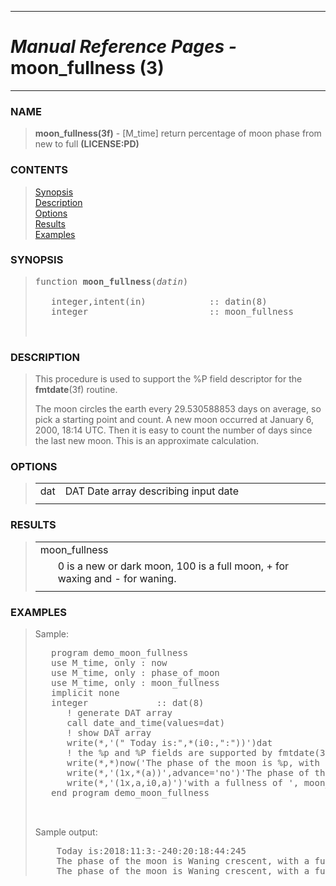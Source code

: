 <?
<body>
  <a name="top" id="top"></a>
  <div id="Container">
    <div id="Content">
      <div class="c38">
        <hr />
        <h1><i>Manual Reference Pages -</i> moon_fullness (3)</h1>
        <hr />
      </div><a name="0"></a>
      <h3><a name="0">NAME</a></h3>
      <blockquote>
        <b>moon_fullness(3f)</b> - [M_time] return percentage of moon phase from new to full <b>(LICENSE:PD)</b>
      </blockquote><a name="contents" id="contents"></a>
      <h3>CONTENTS</h3>
      <blockquote>
        <a href="#1">Synopsis</a><br />
        <a href="#2">Description</a><br />
        <a href="#3">Options</a><br />
        <a href="#4">Results</a><br />
        <a href="#5">Examples</a><br />
      </blockquote><a name="8"></a>
      <h3><a name="8">SYNOPSIS</a></h3>
      <blockquote>
        <pre>
function <b>moon_fullness</b>(<i>datin</i>)
<br />   integer,intent(in)            :: datin(8)
   integer                       :: moon_fullness
<br />
</pre>
      </blockquote><a name="2"></a>
      <h3><a name="2">DESCRIPTION</a></h3>
      <blockquote>
        <p>This procedure is used to support the %P field descriptor for the <b>fmtdate</b>(3f) routine.</p>
        <p>The moon circles the earth every 29.530588853 days on average, so pick a starting point and count. A new moon occurred at January 6, 2000, 18:14
        UTC. Then it is easy to count the number of days since the last new moon. This is an approximate calculation.</p>
      </blockquote><a name="3"></a>
      <h3><a name="3">OPTIONS</a></h3>
      <blockquote>
        <table cellpadding="3">
          <tr valign="top">
            <td class="c39" width="6%" nowrap="nowrap">dat</td>
            <td valign="bottom">DAT Date array describing input date</td>
          </tr>
          <tr>
            <td></td>
          </tr>
        </table>
      </blockquote><a name="4"></a>
      <h3><a name="4">RESULTS</a></h3>
      <blockquote>
        <table cellpadding="3">
          <tr valign="top">
            <td class="c39" colspan="2">moon_fullness</td>
          </tr>
          <tr valign="top">
            <td width="6%"></td>
            <td>0 is a new or dark moon, 100 is a full moon, + for waxing and - for waning.</td>
          </tr>
          <tr>
            <td></td>
          </tr>
        </table>
      </blockquote><a name="5"></a>
      <h3><a name="5">EXAMPLES</a></h3>
      <blockquote>
        Sample:
        <pre>
   program demo_moon_fullness
   use M_time, only : now
   use M_time, only : phase_of_moon
   use M_time, only : moon_fullness
   implicit none
   integer             :: dat(8)
      ! generate DAT array
      call date_and_time(values=dat)
      ! show DAT array
      write(*,'(" Today is:",*(i0:,":"))')dat
      ! the %p and %P fields are supported by fmtdate(3f)
      write(*,*)now('The phase of the moon is %p, with a fullness of %P')
      write(*,'(1x,*(a))',advance='no')'The phase of the moon is ',trim( phase_of_moon(dat)),','
      write(*,'(1x,a,i0,a)')'with a fullness of ', moon_fullness(dat),'%'
   end program demo_moon_fullness
<br />
</pre>Sample output:
        <pre>
    Today is:2018:11:3:-240:20:18:44:245
    The phase of the moon is Waning crescent, with a fullness of -30%
    The phase of the moon is Waning crescent, with a fullness of -30%
</pre>
      </blockquote><a name="6"></a>
    </div>
  </div>
</body>
